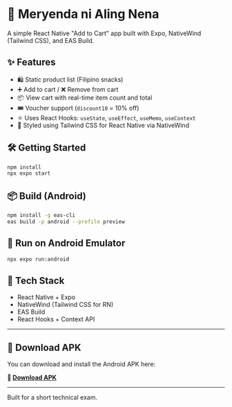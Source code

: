 # 🍬 Meryenda ni Aling Nena

A simple React Native "Add to Cart" app built with Expo, NativeWind (Tailwind CSS), and EAS Build.

## ✨ Features

- 🛍️ Static product list (Filipino snacks)
- ➕ Add to cart / ❌ Remove from cart
- 📦 View cart with real-time item count and total
- 🎟️ Voucher support (`discount10` = 10% off)
- ⚛️ Uses React Hooks: `useState`, `useEffect`, `useMemo`, `useContext`
- 💅 Styled using Tailwind CSS for React Native via NativeWind

## 🛠️ Getting Started

```bash
npm install
npx expo start
```

## 📦 Build (Android)

```bash
npm install -g eas-cli
eas build -p android --profile preview
```

## 📱 Run on Android Emulator

```bash
npx expo run:android
```

## 🧠 Tech Stack

- React Native + Expo
- NativeWind (Tailwind CSS for RN)
- EAS Build
- React Hooks + Context API

---

## 📲 Download APK

You can download and install the Android APK here:

**🔗 [Download APK](https://expo.dev/accounts/gailrayla/projects/add-to-cart-app/builds/11c650ec-3e9a-45a4-a763-9e638e6e602c)**

---

Built for a short technical exam.
